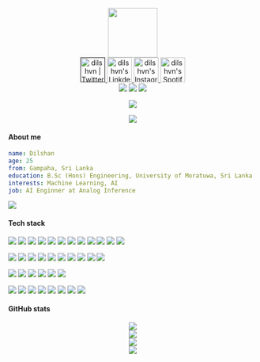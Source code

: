<p align="center"><img src="https://media.giphy.com/media/M9gbBd9nbDrOTu1Mqx/giphy.gif" width="100"/><br>
<a href="">
  <img alt="dilshvn | Twitter" width="50px" src="https://user-images.githubusercontent.com/43545812/144034996-602b144a-16e1-41cc-99e7-c6040b20dcaf.png"/>
</a>
<a href="https://www.linkedin.com/in/dilshvn">
  <img alt="dilshvn's LinkdeIN" width="50px" src="https://user-images.githubusercontent.com/43545812/144035037-0f415fc7-9f96-4517-a370-ccc6e78a714b.png" />
</a>
<a href="https://www.instagram.com/dilshvn">
  <img alt="dilshvn's Instagram" width="50px" src="https://user-images.githubusercontent.com/43545812/144035088-0dfb165f-8fe0-4d13-896c-876c29d2b128.png" />
</a>
<a href="https://open.spotify.com/user/rfswxw5owypx98mb9oxkdoyws">
  <img alt="dilshvn's Spotify" width="50px" src="https://user-images.githubusercontent.com/43545812/144035120-1ad5169b-91c7-4078-bef9-6a82c733f373.png" />
</a>
<br>
<img src="https://wakatime.com/badge/user/6150e212-a227-4248-9cfe-3d6ff18fc409.svg">
<img src="https://komarev.com/ghpvc/?username=dilshvn&style=flat-square&color=blue">
<a href="https://github.com/dilshvn"><img src="https://img.shields.io/github/followers/dilshvn?label=Follow&style=social"></a></p>

<p align="center">
  <a href="https://spotify-github-profile.vercel.app/api/view?uid=rfswxw5owypx98mb9oxkdoyws&redirect=true">
    <img src="https://spotify-github-profile.vercel.app/api/view?uid=rfswxw5owypx98mb9oxkdoyws&cover_image=true&theme=default&show_offline=false&background_color=121212&bar_color_cover=true">
  </a>
</p>
<div align="center">
  <img src="https://github-profile-trophy.vercel.app/?username=dilshvn&theme=onedark&row=1">
</div>

#### About me
```yaml
name: Dilshan
age: 25
from: Gampaha, Sri Lanka
education: B.Sc (Hons) Engineering, University of Moratuwa, Sri Lanka
interests: Machine Learning, AI
job: AI Enginner at Analog Inference
```
<a href="https://github.com/dilshvn/resume/blob/main/Dilshan%20Perera%20(CV).pdf">![](https://img.shields.io/badge/Click%20Here%20For%20My%20Resume-B32024?style=flat-square&logo=&logoColor=white)</a><br>

#### Tech stack
![](https://img.shields.io/badge/Python-3776AB?style=flat-square&logo=python&logoColor=white)
![](https://img.shields.io/badge/MySQL-00000F?style=flat-square&logo=mysql&logoColor=white)
![](https://img.shields.io/badge/Java-ED8B00?style=flat-square&logo=java&logoColor=white)
![](https://img.shields.io/badge/C%2B%2B-00599C?style=flat-square&logo=c%2B%2B&logoColor=white)
![](https://img.shields.io/badge/C-00599C?style=flat-square&logo=c&logoColor=white)
![](https://img.shields.io/badge/HTML5-E34F26?style=flat-square&logo=html5&logoColor=white)
![](https://img.shields.io/badge/CSS3-1572B6?style=flat-square&logo=css3&logoColor=white)
![](https://img.shields.io/badge/JavaScript-F7DF1E?style=flat-square&logo=javascript&logoColor=black)
![](https://img.shields.io/badge/React-20232A?style=flat-square&logo=react&logoColor=61DAFB)
![](https://img.shields.io/badge/MATLAB-FF3621?style=flat-square&logo=&logoColor=white)
![](https://img.shields.io/badge/Arduino-00979D?style=flat-square&logo=arduino&logoColor=white)
![](https://img.shields.io/badge/Visual%20Basic-5C2D91?style=flat-square&logo=&logoColor=white)

![](https://img.shields.io/badge/NumPy-013243?style=flat-square&logo=numpy&logoColor=white)
![](https://img.shields.io/badge/Pandas-150458?style=flat-square&logo=pandas&logoColor=white)
![](https://img.shields.io/badge/Matplotlib-FF9E0F?style=flat-square&logo=matplotlib&logoColor=white)
![](https://img.shields.io/badge/scikit--learn-F7931E?style=flat-square&logo=scikit-learn&logoColor=white)
![](https://img.shields.io/badge/SciPy-8CAAE6?style=flat-square&logo=scipy&logoColor=white)
![](https://img.shields.io/badge/XGBoost-0078D4?style=flat-square&logo=xgboost&logoColor=white)
![](https://img.shields.io/badge/Seaborn-003B57?style=flat-square&logo=seaborn&logoColor=white)
![](https://img.shields.io/badge/Redux-593D88?style=flat-square&logo=redux&logoColor=white)
![](https://img.shields.io/badge/Django-092E20?style=flat-square&logo=django&logoColor=white)
![](https://img.shields.io/badge/Flask-000000?style=flat-square&logo=flask&logoColor=white)

![](https://img.shields.io/badge/Visual_Studio_Code-0078D4?style=flat-square&logo=visual%20studio%20code&logoColor=white)
![](https://img.shields.io/badge/IntelliJ%20IDEA-000000?style=flat-square&logo=intellij-idea&logoColor=white)
![](https://img.shields.io/badge/PyCharm-000000?style=flat-square&logo=pycharm&logoColor=white)
![](https://img.shields.io/badge/Code::Blocks-B32024?style=flat-square&logo=&logoColor=white)
![](https://img.shields.io/badge/Git%20Bash-00000F?style=flat-square&logo=&logoColor=white)
![](https://img.shields.io/badge/Jupyter%20Notebook-F37626?style=flat-square&logo=jupyter&logoColor=white)

![](https://img.shields.io/badge/Git-F05032?style=flat-square&logo=git&logoColor=white)
![](https://img.shields.io/badge/GitHub-181717?style=flat-square&logo=github&logoColor=white)
![](https://img.shields.io/badge/Anaconda-44A833?style=flat-square&logo=anaconda&logoColor=white)
![](https://img.shields.io/badge/JupyterLab-F37626?style=flat-square&logo=jupyter&logoColor=white)
![](https://img.shields.io/badge/SQLAlchemy-FF3621?style=flat-square&logo=&logoColor=white)
![](https://img.shields.io/badge/SQLite-003B57?style=flat-square&logo=sqlite&logoColor=white)
![](https://img.shields.io/badge/PowerShell-5391FE?style=flat-square&logo=PowerShell&logoColor=white)
![](https://img.shields.io/badge/Windows_11-0078D4?style=flat-square&logo=windows-11&logoColor=white)

#### GitHub stats
<div align="center">
  <img src="https://streak-stats.demolab.com/?user=dilshvn&theme=radical&hide_border=true"><br>
  <img src="http://github-profile-summary-cards.vercel.app/api/cards/profile-details?username=dilshvn&theme=2077"><br>
  <img src="http://github-profile-summary-cards.vercel.app/api/cards/repos-per-language?username=dilshvn&theme=2077"><br>
  <img src="http://github-profile-summary-cards.vercel.app/api/cards/productive-time?username=dilshvn&theme=2077&utcOffset=6"><br>
</div>

